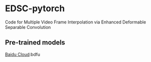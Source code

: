 # EDSC-pytorch
Code for Multiple Video Frame Interpolation via Enhanced Deformable Separable Convolution

Pre-trained models
---
[Baidu Cloud](https://pan.baidu.com/s/1kC7dEN2ZsMS7IdOLXVuDGQ):bdfu
